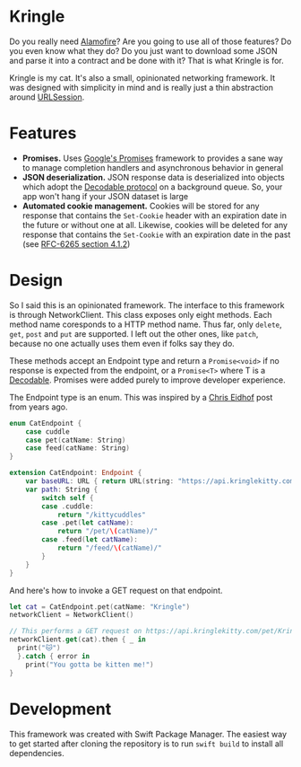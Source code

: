 # Kringle
Do you really need [Alamofire]? Are you going to use all of those features? Do
you even know what they do? Do you just want to download some JSON and parse it
into a contract and be done with it? That is what Kringle is for.

Kringle is my cat. It's also a small, opinionated networking framework. It was
designed with simplicity in mind and is really just a thin abstraction around
[URLSession].

# Features
 - **Promises.** Uses [Google's Promises][Promises] framework to provides a 
   sane way to manage completion handlers and asynchronous behavior in general
 - **JSON deserialization.** JSON response data is deserialized into objects
   which adopt the [Decodable protocol][Decodable] on a background queue. So,
   your app won't hang if your JSON dataset is large
 - **Automated cookie management.** Cookies will be stored for any response 
   that contains the `Set-Cookie` header with an expiration date in the future
   or without one at all. Likewise, cookies will be deleted for any response
   that contains the `Set-Cookie` with an expiration date in the past (see 
   [RFC-6265 section 4.1.2][RFC-6265])

# Design
So I said this is an opinionated framework. The interface to this
framework is through NetworkClient. This class exposes only eight methods. Each
method name coresponds to a HTTP method name. Thus far, only `delete`, `get`,
`post` and `put` are supported. I left out the other ones, like `patch`, because
no one actually uses them even if folks say they do.

These methods accept an Endpoint type and return a `Promise<void>` if no response
is expected from the endpoint, or a `Promise<T>` where T is a [Decodable]. Promises
were added purely to improve developer experience.

The Endpoint type is an enum. This was inspired by a [Chris Eidhof][Eidhof] post
from years ago.

```swift
enum CatEndpoint {
    case cuddle
    case pet(catName: String)
    case feed(catName: String)
}

extension CatEndpoint: Endpoint {
    var baseURL: URL { return URL(string: "https://api.kringlekitty.com")! }
    var path: String {
        switch self {
        case .cuddle:
            return "/kittycuddles"
        case .pet(let catName):
            return "/pet/\(catName)/"
        case .feed(let catName):
            return "/feed/\(catName)/"
        }
    }
}

```

And here's how to invoke a GET request on that endpoint.

```swift
let cat = CatEndpoint.pet(catName: "Kringle")
networkClient = NetworkClient()

// This performs a GET request on https://api.kringlekitty.com/pet/Kringle
networkClient.get(cat).then { _ in
  print("🐱")
  }.catch { error in
    print("You gotta be kitten me!")
}
```

# Development
This framework was created with Swift Package Manager. The easiest 
way to get started after cloning the repository is to run `swift build` to
install all dependencies.

[Eidhof]: http://chris.eidhof.nl/post/typesafe-url-routes-in-swift/
[Alamofire]: https://github.com/Alamofire/Alamofire
[URLSession]: https://developer.apple.com/documentation/foundation/urlsession
[Promises]: https://github.com/google/promises
[RFC-6265]: https://tools.ietf.org/html/rfc6265#section-4.1.2
[Decodable]: https://developer.apple.com/documentation/swift/decodable
